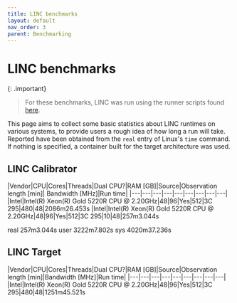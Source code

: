 ```yaml
---
title: LINC benchmarks
layout: default
nav_order: 3
parent: Benchmarking
---
```


# LINC benchmarks
{: .important}
> For these benchmarks, LINC was run using the runner scripts found [here](https://github.com/tikk3r/flocs/tree/fedora-py3/runners).

This page aims to collect some basic statistics about LINC runtimes on various systems, to provide users a rough idea of how long a run will take. Reported have been obtained from the `real` entry of Linux's `time` command. If nothing is specified, a container built for the target architecture was used.

## LINC Calibrator

|Vendor|CPU|Cores|Threads|Dual CPU?|RAM [GB]|Source|Observation length [min]| Bandwidth [MHz]|Run time|
|---|---|---|---|---|---|---|---|---|
|Intel|Intel(R) Xeon(R) Gold 5220R CPU @ 2.20GHz|48|96|Yes|512|3C 295|480|48|2086m26.453s
|Intel|Intel(R) Xeon(R) Gold 5220R CPU @ 2.20GHz|48|96|Yes|512|3C 295|10|48|257m3.044s


real    257m3.044s
user    3222m7.802s
sys 4020m37.236s


## LINC Target

|Vendor|CPU|Cores|Threads|Dual CPU?|RAM [GB]|Source|Observation length [min]|Bandwidth [MHz]|Run time|
|---|---|---|---|---|---|---|---|---|
|Intel|Intel(R) Xeon(R) Gold 5220R CPU @ 2.20GHz|48|96|Yes|512|3C 295|480|48|1251m45.521s